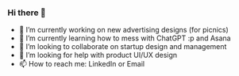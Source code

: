 ### Hi there 👋

<!--
**cakinshev/cakinshev** is a ✨ _special_ ✨ repository because its `README.md` (this file) appears on your GitHub profile.

Here are some ideas to get you started:

- 🔭 I’m currently working on ...
- 🌱 I’m currently learning ...
- 👯 I’m looking to collaborate on ...
- 🤔 I’m looking for help with ...
- 💬 Ask me about ...
- 📫 How to reach me: ...
- 😄 Pronouns: ...
- ⚡ Fun fact: ...
-->

- 🔭 I’m currently working on new advertising designs (for picnics)
- 🌱 I’m currently learning how to mess with ChatGPT :p and Asana
- 👯 I’m looking to collaborate on startup design and management
- 🤔 I’m looking for help with product UI/UX design
- 📫 How to reach me: LinkedIn or Email
